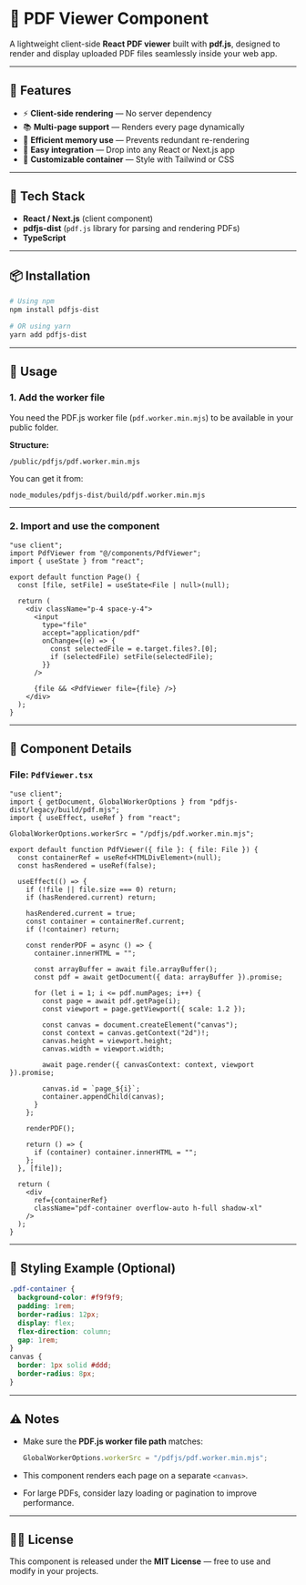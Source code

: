 # 📄 PDF Viewer Component

A lightweight client-side **React PDF viewer** built with **pdf.js**, designed to render and display uploaded PDF files seamlessly inside your web app.

---

## 🚀 Features

* ⚡ **Client-side rendering** — No server dependency
* 📚 **Multi-page support** — Renders every page dynamically
* 🧠 **Efficient memory use** — Prevents redundant re-rendering
* 🧩 **Easy integration** — Drop into any React or Next.js app
* 🎨 **Customizable container** — Style with Tailwind or CSS

---

## 🧱 Tech Stack

* **React / Next.js** (client component)
* **pdfjs-dist** (`pdf.js` library for parsing and rendering PDFs)
* **TypeScript**

---

## 📦 Installation

```bash
# Using npm
npm install pdfjs-dist

# OR using yarn
yarn add pdfjs-dist
```

---

## 🧩 Usage

### 1. Add the worker file

You need the PDF.js worker file (`pdf.worker.min.mjs`) to be available in your public folder.

**Structure:**

```
/public/pdfjs/pdf.worker.min.mjs
```

You can get it from:

```
node_modules/pdfjs-dist/build/pdf.worker.min.mjs
```

---

### 2. Import and use the component

```tsx
"use client";
import PdfViewer from "@/components/PdfViewer";
import { useState } from "react";

export default function Page() {
  const [file, setFile] = useState<File | null>(null);

  return (
    <div className="p-4 space-y-4">
      <input
        type="file"
        accept="application/pdf"
        onChange={(e) => {
          const selectedFile = e.target.files?.[0];
          if (selectedFile) setFile(selectedFile);
        }}
      />

      {file && <PdfViewer file={file} />}
    </div>
  );
}
```

---

## 🧠 Component Details

### **File:** `PdfViewer.tsx`

```tsx
"use client";
import { getDocument, GlobalWorkerOptions } from "pdfjs-dist/legacy/build/pdf.mjs";
import { useEffect, useRef } from "react";

GlobalWorkerOptions.workerSrc = "/pdfjs/pdf.worker.min.mjs";

export default function PdfViewer({ file }: { file: File }) {
  const containerRef = useRef<HTMLDivElement>(null);
  const hasRendered = useRef(false);

  useEffect(() => {
    if (!file || file.size === 0) return;
    if (hasRendered.current) return;

    hasRendered.current = true;
    const container = containerRef.current;
    if (!container) return;

    const renderPDF = async () => {
      container.innerHTML = "";

      const arrayBuffer = await file.arrayBuffer();
      const pdf = await getDocument({ data: arrayBuffer }).promise;

      for (let i = 1; i <= pdf.numPages; i++) {
        const page = await pdf.getPage(i);
        const viewport = page.getViewport({ scale: 1.2 });

        const canvas = document.createElement("canvas");
        const context = canvas.getContext("2d")!;
        canvas.height = viewport.height;
        canvas.width = viewport.width;

        await page.render({ canvasContext: context, viewport }).promise;

        canvas.id = `page_${i}`;
        container.appendChild(canvas);
      }
    };

    renderPDF();

    return () => {
      if (container) container.innerHTML = "";
    };
  }, [file]);

  return (
    <div
      ref={containerRef}
      className="pdf-container overflow-auto h-full shadow-xl"
    />
  );
}
```

---

## 🎨 Styling Example (Optional)

```css
.pdf-container {
  background-color: #f9f9f9;
  padding: 1rem;
  border-radius: 12px;
  display: flex;
  flex-direction: column;
  gap: 1rem;
}
canvas {
  border: 1px solid #ddd;
  border-radius: 8px;
}
```

---

## ⚠️ Notes

* Make sure the **PDF.js worker file path** matches:

  ```ts
  GlobalWorkerOptions.workerSrc = "/pdfjs/pdf.worker.min.mjs";
  ```
* This component renders each page on a separate `<canvas>`.
* For large PDFs, consider lazy loading or pagination to improve performance.

---

## 🧑‍💻 License

This component is released under the **MIT License** — free to use and modify in your projects.

